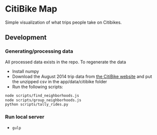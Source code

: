 CitiBike Map
===========

Simple visualization of what trips people take on Citibikes.

## Development

### Generating/processing data

All processed data exists in the repo. To regenerate the data

* Install numpy
* Download the August 2014 trip data from [the CitiBike website](http://www.citibikenyc.com/system-data) and put the unzipped csv in the app/data/citibike folder
* Run the following scripts:

```bash
node scripts/find_neighborhoods.js
node scripts/group_neighborhoods.js
python scripts/tally_rides.py
```

### Run local server

* `gulp`


